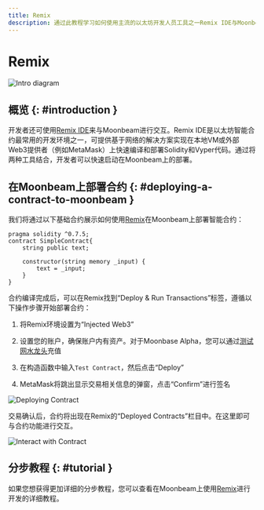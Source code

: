 ```yaml
---
title: Remix
description: 通过此教程学习如何使用主流的以太坊开发人员工具之一Remix IDE与Moonbeam进行交互。
---
```


# Remix

![Intro diagram](/images/builders/build/eth-api/dev-env/remix/remix-banner.png)

## 概览 {: #introduction }

开发者还可使用[Remix IDE](https://remix.ethereum.org/)来与Moonbeam进行交互。Remix IDE是以太坊智能合约最常用的开发环境之一，可提供基于网络的解决方案实现在本地VM或外部Web3提供者（例如MetaMask）上快速编译和部署Solidity和Vyper代码。通过将两种工具结合，开发者可以快速启动在Moonbeam上的部署。

## 在Moonbeam上部署合约 {: #deploying-a-contract-to-moonbeam }

我们将通过以下基础合约展示如何使用[Remix](https://remix.ethereum.org/)在Moonbeam上部署智能合约：

```solidity
pragma solidity ^0.7.5;
contract SimpleContract{
    string public text;
    
    constructor(string memory _input) {
        text = _input;
    }
}
```

合约编译完成后，可以在Remix找到“Deploy & Run Transactions”标签，遵循以下操作步骤开始部署合约：

1. 将Remix环境设置为“Injected Web3”

2. 设置您的账户，确保账户内有资产。对于Moonbase Alpha，您可以通过[测试网水龙头](/builders/get-started/moonbase/#discord-mission-control/)充值

3. 在构造函数中输入`Test Contract`，然后点击“Deploy”

4. MetaMask将跳出显示交易相关信息的弹窗，点击“Confirm”进行签名

![Deploying Contract](/images/builders/build/eth-api/dev-env/remix/remix-1.png)

交易确认后，合约将出现在Remix的“Deployed Contracts”栏目中。在这里即可与合约功能进行交互。

![Interact with Contract](/images/builders/build/eth-api/dev-env/remix/remix-2.png)

## 分步教程 {: #tutorial }

如果您想获得更加详细的分步教程，您可以查看在Moonbeam上使用[Remix](/builders/interact/remix/)进行开发的详细教程。


